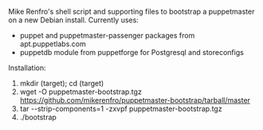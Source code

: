Mike Renfro's shell script and supporting files to bootstrap a
puppetmaster on a new Debian install. Currently uses:

  * puppet and puppetmaster-passenger packages from apt.puppetlabs.com
  * puppetdb module from puppetforge for Postgresql and storeconfigs

Installation:

  1. mkdir (target); cd (target)
  2. wget -O puppetmaster-bootstrap.tgz https://github.com/mikerenfro/puppetmaster-bootstrap/tarball/master
  3. tar --strip-components=1 -zxvpf puppetmaster-bootstrap.tgz 
  4. ./bootstrap
